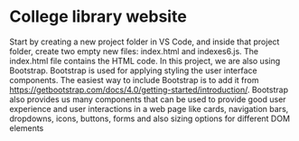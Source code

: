 # College library website
Start by creating a new project folder in VS Code, and inside that project folder, create two empty new files: index.html and indexes6.js. The index.html file contains the HTML code. In this project, we are also using Bootstrap.
Bootstrap is used for applying styling the user interface components. The easiest way to include Bootstrap is to add it from https://getbootstrap.com/docs/4.0/getting-started/introduction/.
Bootstrap also provides us many components that can be used to provide good user experience and user interactions in a web page like cards, navigation bars, dropdowns, icons, buttons, forms and also sizing options for different DOM elements


